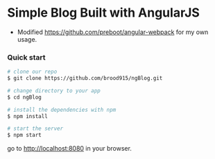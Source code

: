 # Simple Blog Built with AngularJS

* Modified https://github.com/preboot/angular-webpack for my own usage.



### Quick start


```bash
# clone our repo
$ git clone https://github.com/brood915/ngBlog.git

# change directory to your app
$ cd ngBlog

# install the dependencies with npm
$ npm install

# start the server
$ npm start
```

go to [http://localhost:8080](http://localhost:8080) in your browser.

